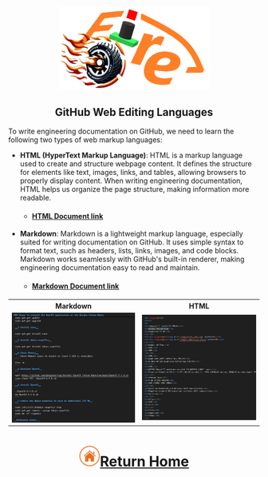 <div align="center"><img src="../../other/img/logo.png" width=300></div>

## <div align="center">GitHub Web Editing Languages</div> 

 To write engineering documentation on GitHub, we need to learn the following two types of web markup languages:

  - **HTML (HyperText Markup Language)**: HTML is a markup language used to create and structure webpage content. It defines the structure for elements like text, images, links, and tables, allowing browsers to properly display content. When writing engineering documentation, HTML helps us organize the page structure, making information more readable.
    - #### [HTML Document link](https://www.w3schools.com/html/)

  - **Markdown**: Markdown is a lightweight markup language, especially suited for writing documentation on GitHub. It uses simple syntax to format text, such as headers, lists, links, images, and code blocks. Markdown works seamlessly with GitHub's built-in renderer, making engineering documentation easy to read and maintain. 
    - #### [Markdown Document link](https://markdown.tw/#link)


<div align="center">
<table>
<tr align="center" >
<th>Markdown</th>
<th>HTML</th>
</tr>
<tr align="center">
<td><img src="./img/Markdown.png" width = "500" alt="Markdown 語法"/> </td>
<td><img src="./img/HTML.png" width = "500" alt=">HTML 語法"/> </td>
</tr>
</table>
</div>



# <div align="center">![HOME](../../other/img/home.png)[Return Home](../../)</div>  

